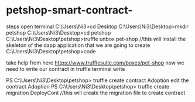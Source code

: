 # petshop-smart-contract-

steps
open terminal
C:\Users\Ni3>cd  Desktop
C:\Users\Ni3\Desktop>mkdir petshop
C:\Users\Ni3\Desktop>cd petshop
C:\Users\Ni3\Desktop\petshop>truffle unbox pet-shop //this will install the skeleton of the dapp application that we are going to create
C:\Users\Ni3\Desktop\petshop>code .

take help from here https://www.trufflesuite.com/boxes/pet-shop
now we need to write our contract 
in truffle terminal write

PS C:\Users\Ni3\Desktop\petshop> truffle create contract Adoption
edit the contract Adoption
PS C:\Users\Ni3\Desktop\petshop> truffle create migration DeployCont //this will create the migration file to create contract




